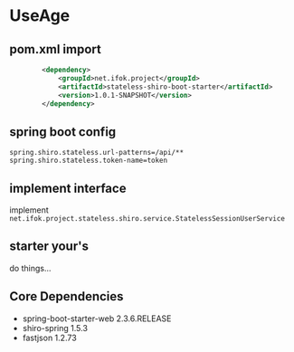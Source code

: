 # UseAge

## pom.xml import
```xml
        <dependency>
            <groupId>net.ifok.project</groupId>
            <artifactId>stateless-shiro-boot-starter</artifactId>
            <version>1.0.1-SNAPSHOT</version>
        </dependency>
```

## spring boot config

```properties
spring.shiro.stateless.url-patterns=/api/**
spring.shiro.stateless.token-name=token
```

## implement interface 
implement 
`net.ifok.project.stateless.shiro.service.StatelessSessionUserService`

## starter your's 
do things...
## Core Dependencies
- spring-boot-starter-web 2.3.6.RELEASE
- shiro-spring 1.5.3
- fastjson 1.2.73